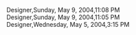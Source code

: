 ﻿Designer,Sunday, May 9, 2004,11:08 PM  Designer,Sunday, May 9, 2004,11:05 PM  Designer,Wednesday, May 5, 2004,3:15 PM